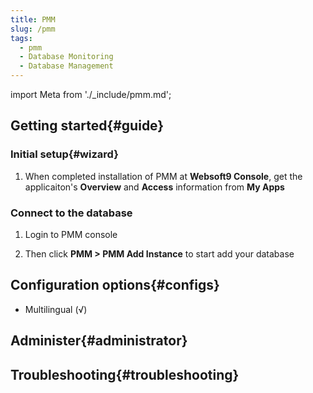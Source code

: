 ```yaml
---
title: PMM
slug: /pmm
tags:
  - pmm
  - Database Monitoring
  - Database Management
---
```


import Meta from './_include/pmm.md';

<Meta name="meta" />

## Getting started{#guide}

### Initial setup{#wizard}

1. When completed installation of PMM at **Websoft9 Console**, get the applicaiton's **Overview** and **Access** information from **My Apps**  

### Connect to the database

1. Login to PMM console

2. Then click **PMM > PMM Add Instance** to start add your database

## Configuration options{#configs}

- Multilingual (√)

## Administer{#administrator}

## Troubleshooting{#troubleshooting}
